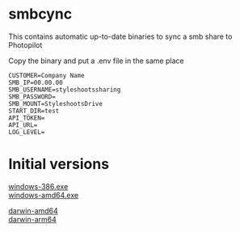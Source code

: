 # smbcync
This contains automatic up-to-date binaries to sync a smb share to Photopilot

Copy the binary and put a .env file in the same place
```
CUSTOMER=Company Name
SMB_IP=00.00.00
SMB_USERNAME=styleshootssharing
SMB_PASSWORD=
SMB_MOUNT=StyleshootsDrive
START_DIR=test
API_TOKEN=
API_URL=
LOG_LEVEL=
```


# Initial versions
[windows-386.exe](https://cdn.photopilot.ai/windows-386.exe)   
[windows-amd64.exe](https://cdn.photopilot.ai/windows-amd64.exe)   
   
[darwin-amd64](https://cdn.photopilot.ai/darwin-amd64)   
[darwin-arm64](https://cdn.photopilot.ai/darwin-arm64)   
